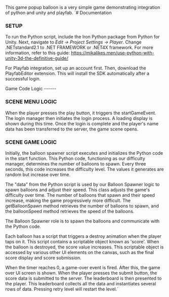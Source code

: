 This game popup balloon is a very simple game demonstrating integration of python and unity and playfab.
`# Documentation

### SETUP

To run the Python script, include the Iron Python package from Python for Unity. 
Next, navigate to *Edit -> Project Settings -> Player*. Change .NETstandard2.1 to .NET FRAMEWORK or .NET4X framework. 
For more information, refer to this guide: https://mikalikes.men/use-python-with-unity-3d-the-definitive-guide/

For Playfab integration, set up an account first. Then, download the PlayfabEditor extension. 
This will install the SDK automatically after a successful login.


Game Code Logic ------ 

### SCENE MENU LOGIC

When the player presses the play button, it triggers the startGameEvent. The login manager then initiates the login process. 
A loading display is shown during this time. Once the login is complete and the player's name data has been transferred to the server, the game scene opens.

### SCENE GAME LOGIC

Initially, the balloon spawner script executes and initializes the Python code in the start function.
 This Python code, functioning as our difficulty manager, determines the number of balloons to spawn. 
 Every three seconds, this code increases the difficulty level. The values it generates are random but increase over time.

The "data" from the Python script is used by our Balloon Spawner logic to spawn balloons and adjust their speed. 
This class adjusts the game's difficulty over time. The number of balloons that spawn and their speed increase, making the game progressively more difficult.
The getBalloonSpawn method retrieves the number of balloons to spawn, and the balloonSpeed method retrieves the speed of the balloons.

The Balloon Spawner role is to spawn the balloons and communicate with the Python code.

Each balloon has a script that triggers a destroy animation when the player taps on it. This script contains a scriptable object known as 'score'. When the balloon is destroyed, the score value increases. This scriptable object is accessed by various other UI elements on the canvas, such as the final score display and score submission.

When the timer reaches 0, a game-over event is fired. After this, the game over UI screen is shown. When the player presses the submit button, the score data is submitted to the server. The leaderboard is then presented to the player. 
This leaderboard collects all the data and instantiates several rows of data. Pressing retry level will restart the level.`
